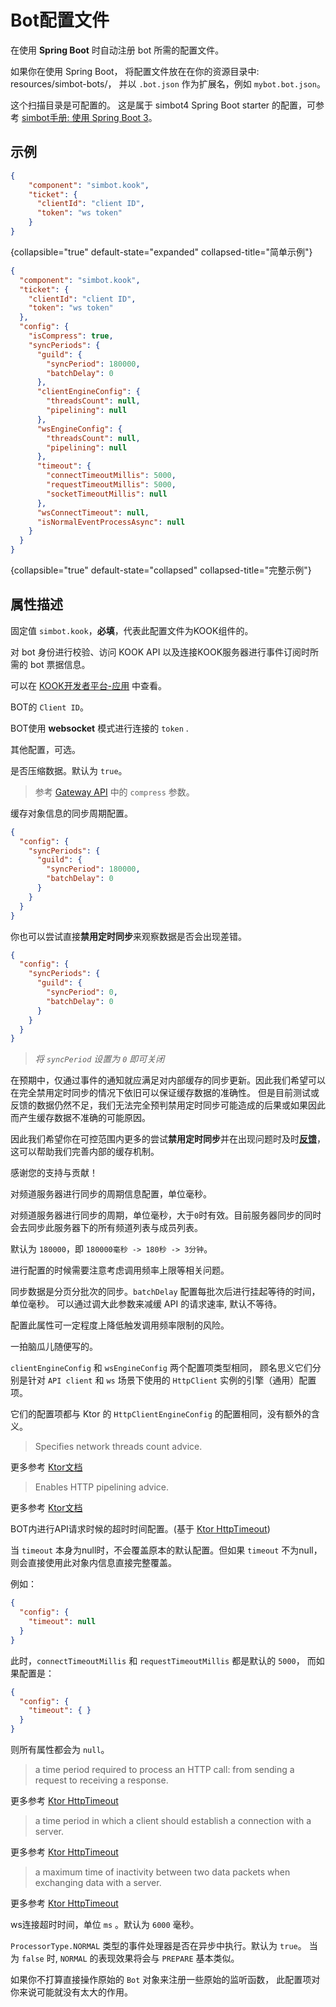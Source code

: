 # Bot配置文件

<tldr>
<p>在使用 <b>Spring Boot</b> 时自动注册 bot 所需的配置文件。</p>
</tldr>

<tip>

如果你在使用 Spring Boot，
将配置文件放在在你的资源目录中:
<path>resources/simbot-bots/</path>，
并以 `.bot.json` 作为扩展名，例如 `mybot.bot.json`。

这个扫描目录是可配置的。
这是属于 simbot4 Spring Boot starter 的配置，可参考
[simbot手册: 使用 Spring Boot 3](https://simbot.forte.love/start-use-spring-boot-3.html)。

</tip>

## 示例

```json
{
    "component": "simbot.kook",
    "ticket": {
      "clientId": "client ID",
      "token": "ws token"
    }
}
```
{collapsible="true" default-state="expanded" collapsed-title="简单示例"}

```json
{
  "component": "simbot.kook",
  "ticket": {
    "clientId": "client ID",
    "token": "ws token"
  },
  "config": {
    "isCompress": true,
    "syncPeriods": {
      "guild": {
        "syncPeriod": 180000,
        "batchDelay": 0
      },
      "clientEngineConfig": {
        "threadsCount": null,
        "pipelining": null
      },
      "wsEngineConfig": {
        "threadsCount": null,
        "pipelining": null
      },
      "timeout": {
        "connectTimeoutMillis": 5000,
        "requestTimeoutMillis": 5000,
        "socketTimeoutMillis": null
      },
      "wsConnectTimeout": null,
      "isNormalEventProcessAsync": null
    }
  }
}
```
{collapsible="true" default-state="collapsed" collapsed-title="完整示例"}

## 属性描述

<deflist>
<def title="component">


固定值 `simbot.kook`，**必填**，代表此配置文件为KOOK组件的。

</def>
<def title="ticket">

对 bot 身份进行校验、访问 KOOK API 以及连接KOOK服务器进行事件订阅时所需的 bot 票据信息。

<note title="在哪儿?">

可以在 [KOOK开发者平台-应用](https://developer.kookapp.cn/app/index) 中查看。

</note>

<deflist>
<def title="clientId">

BOT的 `Client ID`。

</def>
<def title="token">

BOT使用 **websocket** 模式进行连接的 `token` .

</def>
</deflist>

</def>
<def title="config">


其他配置，可选。

<deflist>
<def title="isCompress">


是否压缩数据。默认为 `true`。

> 参考 [Gateway API](https://developer.kookapp.cn/doc/http/gateway) 中的 `compress` 参数。

</def>
<def title="syncPeriods">


缓存对象信息的同步周期配置。

```json
{
  "config": {
    "syncPeriods": {
      "guild": {
        "syncPeriod": 180000,
        "batchDelay": 0
      }
    }
  }
}
```

<tip>

你也可以尝试直接**禁用定时同步**来观察数据是否会出现差错。

```json
{
  "config": {
    "syncPeriods": {
      "guild": {
        "syncPeriod": 0,
        "batchDelay": 0
      }
    }
  }
}
```

> _将 `syncPeriod` 设置为 `0` 即可关闭_

在预期中，仅通过事件的通知就应满足对内部缓存的同步更新。因此我们希望可以在完全禁用定时同步的情况下依旧可以保证缓存数据的准确性。
但是目前测试或反馈的数据仍然不足，我们无法完全预判禁用定时同步可能造成的后果或如果因此而产生缓存数据不准确的可能原因。

因此我们希望你在可控范围内更多的尝试**禁用定时同步**并在出现问题时及时[**反馈**](https://github.com/simple-robot/simpler-robot/issues/new/choose)，
这可以帮助我们完善内部的缓存机制。

感谢您的支持与贡献！

</tip>

<deflist>
<def title="guild">

对频道服务器进行同步的周期信息配置，单位毫秒。

</def>
<def title="guild.syncPeriod">

对频道服务器进行同步的周期，单位毫秒，大于`0`时有效。目前服务器同步的同时会去同步此服务器下的所有频道列表与成员列表。

默认为 `180000`，即 `180000毫秒 -> 180秒 -> 3分钟`。

进行配置的时候需要注意考虑调用频率上限等相关问题。

</def>
<def title="guild.batchDelay">

同步数据是分页分批次的同步。`batchDelay` 配置每批次后进行挂起等待的时间，单位毫秒。
可以通过调大此参数来减缓 API 的请求速率, 默认不等待。

配置此属性可一定程度上降低触发调用频率限制的风险。

<tip>

一拍脑瓜儿随便写的。

</tip>

</def>
</deflist>

</def>
<def title="clientEngineConfig &amp; wsEngineConfig">


`clientEngineConfig` 和 `wsEngineConfig` 两个配置项类型相同，
顾名思义它们分别是针对 `API client` 和 `ws` 场景下使用的 `HttpClient` 实例的引擎（通用）配置项。

它们的配置项都与 Ktor 的 `HttpClientEngineConfig` 的配置相同，没有额外的含义。

<deflist>
<def title="threadsCount">

> Specifies network threads count advice.

更多参考 [Ktor文档](https://ktor.io/docs/http-client-engines.html#configure)

</def>
<def title="pipelining">

> Enables HTTP pipelining advice.

更多参考 [Ktor文档](https://ktor.io/docs/http-client-engines.html#configure)

</def>
</deflist>

</def>
<def title="timeout">

BOT内进行API请求时候的超时时间配置。(基于 [Ktor HttpTimeout](https://ktor.io/docs/timeout.html))

<tip>

当 `timeout` 本身为null时，不会覆盖原本的默认配置。但如果 `timeout` 不为null，则会直接使用此对象内信息直接完整覆盖。

例如：

```json
{
  "config": {
    "timeout": null
  }
}
```

此时，`connectTimeoutMillis` 和 `requestTimeoutMillis` 都是默认的 `5000`，
而如果配置是：

```json
{
  "config": {
    "timeout": { }
  }
}
```

则所有属性都会为 `null`。

</tip>
<deflist>

<def title="connectTimeoutMillis">


> a time period required to process an HTTP call: from sending a request to receiving a response.

更多参考 [Ktor HttpTimeout](https://ktor.io/docs/timeout.html#configure_plugin)

</def>
<def title="requestTimeoutMillis">


> a time period in which a client should establish a connection with a server.

更多参考 [Ktor HttpTimeout](https://ktor.io/docs/timeout.html#configure_plugin)

</def>
<def title="socketTimeoutMillis">


> a maximum time of inactivity between two data packets when exchanging data with a server.

更多参考 [Ktor HttpTimeout](https://ktor.io/docs/timeout.html#configure_plugin)

</def>
</deflist>

</def>
<def title="wsConnectTimeout">


ws连接超时时间，单位 `ms` 。默认为 `6000` 毫秒。

</def>
<def title="isNormalEventProcessAsync">


`ProcessorType.NORMAL` 类型的事件处理器是否在异步中执行。默认为 `true`。
当为 `false` 时, `NORMAL` 的表现效果将会与 `PREPARE` 基本类似。

<tip>

如果你不打算直接操作原始的 `Bot` 对象来注册一些原始的监听函数，
此配置项对你来说可能就没有太大的作用。

</tip>


</def>
</deflist>
</def>
</deflist>
